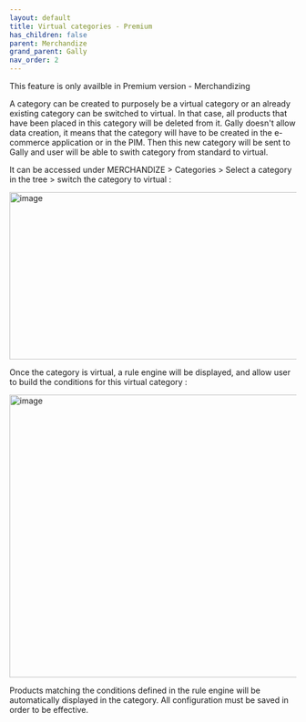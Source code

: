 ```yaml
---
layout: default
title: Virtual categories - Premium
has_children: false
parent: Merchandize
grand_parent: Gally
nav_order: 2
---
```


This feature is only availble in Premium version - Merchandizing

A category can be created to purposely be a virtual category or an already existing category can be switched to virtual. In that case, all products that have been placed in this category will be deleted from it.
Gally doesn't allow data creation, it means that the category will have to be created in the e-commerce application or in the PIM. Then this new category will be sent to Gally and user will be able to swith category from standard to virtual.

It can be accessed under MERCHANDIZE > Categories > Select a category in the tree > switch the category to virtual : 

<img width="788" height="294" alt="image" src="https://github.com/user-attachments/assets/ef0d1781-5f52-41e4-8178-0937f9618feb" />

Once the category is virtual, a rule engine will be displayed, and allow user to build the conditions for this virtual category :

<img width="759" height="497" alt="image" src="https://github.com/user-attachments/assets/f4874b0d-1528-4370-a209-6c792fddebbf" />

Products matching the conditions defined in the rule engine will be automatically displayed in the category.
All configuration must be saved in order to be effective.
